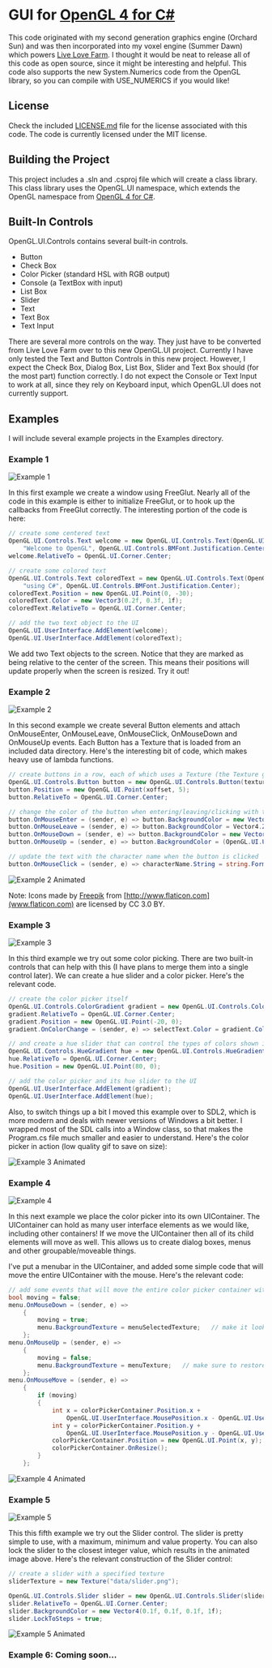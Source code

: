 # GUI for [OpenGL 4 for C#](https://github.com/giawa/opengl4csharp)
This code originated with my second generation graphics engine (Orchard Sun) and was then incorporated into my voxel engine (Summer Dawn) which powers [Live Love Farm](http://giawa.com/llf/).  I thought it would be neat to release all of this code as open source, since it might be interesting and helpful.  This code also supports the new System.Numerics code from the OpenGL library, so you can compile with USE_NUMERICS if you would like!

## License
Check the included [LICENSE.md](https://github.com/giawa/gui4opengl4csharp/blob/master/LICENSE.md) file for the license associated with this code.  The code is currently licensed under the MIT license.

## Building the Project
This project includes a .sln and .csproj file which will create a class library.  This class library uses the OpenGL.UI namespace, which extends the OpenGL namespace from [OpenGL 4 for C#](https://github.com/giawa/opengl4csharp).

## Built-In Controls
OpenGL.UI.Controls contains several built-in controls.
* Button
* Check Box
* Color Picker (standard HSL with RGB output)
* Console (a TextBox with input)
* List Box
* Slider
* Text
* Text Box
* Text Input

There are several more controls on the way.  They just have to be converted from Live Love Farm over to this new OpenGL.UI project.  Currently I have only tested the Text and Button Controls in this new project.  However, I expect the Check Box, Dialog Box, List Box, Slider and Text Box should (for the most part) function correctly.  I do not expect the Console or Text Input to work at all, since they rely on Keyboard input, which OpenGL.UI does not currently support.

## Examples
I will include several example projects in the Examples directory.
### Example 1
![Example 1](https://giawa.github.com/ui/example1.png)

In this first example we create a window using FreeGlut.  Nearly all of the code in this example is either to initialize FreeGlut, or to hook up the callbacks from FreeGlut correctly.  The interesting portion of the code is here:

```csharp
// create some centered text
OpenGL.UI.Controls.Text welcome = new OpenGL.UI.Controls.Text(OpenGL.UI.Controls.Text.FontSize._24pt, 
	"Welcome to OpenGL", OpenGL.UI.Controls.BMFont.Justification.Center);
welcome.RelativeTo = OpenGL.UI.Corner.Center;

// create some colored text
OpenGL.UI.Controls.Text coloredText = new OpenGL.UI.Controls.Text(OpenGL.UI.Controls.Text.FontSize._24pt, 
	"using C#", OpenGL.UI.Controls.BMFont.Justification.Center);
coloredText.Position = new OpenGL.UI.Point(0, -30);
coloredText.Color = new Vector3(0.2f, 0.3f, 1f);
coloredText.RelativeTo = OpenGL.UI.Corner.Center;

// add the two text object to the UI
OpenGL.UI.UserInterface.AddElement(welcome);
OpenGL.UI.UserInterface.AddElement(coloredText);
```

We add two Text objects to the screen.  Notice that they are marked as being relative to the center of the screen.  This means their positions will update properly when the screen is resized.  Try it out!

### Example 2
![Example 2](https://giawa.github.com/ui/example2.png)

In this second example we create several Button elements and attach OnMouseEnter, OnMouseLeave, OnMouseClick, OnMouseDown and OnMouseUp events.  Each Button has a Texture that is loaded from an included data directory.  Here's the interesting bit of code, which makes heavy use of lambda functions.

```csharp
// create buttons in a row, each of which uses a Texture (the Texture gives the initial size of the Button in pixels)
OpenGL.UI.Controls.Button button = new OpenGL.UI.Controls.Button(textures[i]);
button.Position = new OpenGL.UI.Point(xoffset, 5);
button.RelativeTo = OpenGL.UI.Corner.Center;

// change the color of the button when entering/leaving/clicking with the mouse
button.OnMouseEnter = (sender, e) => button.BackgroundColor = new Vector4(0, 1f, 0.2f, 1.0f);
button.OnMouseLeave = (sender, e) => button.BackgroundColor = Vector4.Zero;
button.OnMouseDown = (sender, e) => button.BackgroundColor = new Vector4(0, 0.6f, 1f, 1f);
button.OnMouseUp = (sender, e) => button.BackgroundColor = (OpenGL.UI.UserInterface.Selection == button ? new Vector4(0, 1f, 0.2f, 1.0f) : Vector4.Zero);

// update the text with the character name when the button is clicked
button.OnMouseClick = (sender, e) => characterName.String = string.Format("You selected {0}!", character);
```

![Example 2 Animated](https://giawa.github.com/ui/example2.gif)

Note:  Icons made by [Freepik](http://www.freepik.com) from [http://www.flaticon.com](www.flaticon.com) are licensed by CC 3.0 BY.

### Example 3
![Example 3](https://giawa.github.com/ui/example3.png)

In this third example we try out some color picking.  There are two built-in controls that can help with this (I have plans to merge them into a single control later).  We can create a hue slider and a color picker.  Here's the relevant code.

```csharp
// create the color picker itself
OpenGL.UI.Controls.ColorGradient gradient = new OpenGL.UI.Controls.ColorGradient();
gradient.RelativeTo = OpenGL.UI.Corner.Center;
gradient.Position = new OpenGL.UI.Point(-20, 0);
gradient.OnColorChange = (sender, e) => selectText.Color = gradient.Color;

// and create a hue slider that can control the types of colors shown in the color picker
OpenGL.UI.Controls.HueGradient hue = new OpenGL.UI.Controls.HueGradient();
hue.RelativeTo = OpenGL.UI.Corner.Center;
hue.Position = new OpenGL.UI.Point(80, 0);

// add the color picker and its hue slider to the UI
OpenGL.UI.UserInterface.AddElement(gradient);
OpenGL.UI.UserInterface.AddElement(hue);
```

Also, to switch things up a bit I moved this example over to SDL2, which is more modern and deals with newer versions of Windows a bit better.  I wrapped most of the SDL calls into a Window class, so that makes the Program.cs file much smaller and easier to understand.  Here's the color picker in action (low quality gif to save on size):

![Example 3 Animated](https://giawa.github.com/ui/example3.gif)

### Example 4
![Example 4](https://giawa.github.com/ui/example4.png)

In this next example we place the color picker into its own UIContainer.  The UIContainer can hold as many user interface elements as we would like, including other containers!  If we move the UIContainer then all of its child elements will move as well.  This allows us to create dialog boxes, menus and other groupable/moveable things.

I've put a menubar in the UIContainer, and added some simple code that will move the entire UIContainer with the mouse.  Here's the relevant code:

```csharp
// add some events that will move the entire color picker container with the menu bar
bool moving = false;
menu.OnMouseDown = (sender, e) =>
    {
        moving = true;
        menu.BackgroundTexture = menuSelectedTexture;   // make it look nice by swapping the menubar texture
    };
menu.OnMouseUp = (sender, e) =>
    {
        moving = false;
        menu.BackgroundTexture = menuTexture;   // make sure to restore the menubar texture
    };
menu.OnMouseMove = (sender, e) =>
    {
        if (moving)
        {
            int x = colorPickerContainer.Position.x + 
			    OpenGL.UI.UserInterface.MousePosition.x - OpenGL.UI.UserInterface.LastMousePosition.x;
            int y = colorPickerContainer.Position.y + 
			    OpenGL.UI.UserInterface.MousePosition.y - OpenGL.UI.UserInterface.LastMousePosition.y;
            colorPickerContainer.Position = new OpenGL.UI.Point(x, y);
            colorPickerContainer.OnResize();
        }
    };
```

![Example 4 Animated](https://giawa.github.com/ui/example4.gif)

### Example 5
![Example 5](https://giawa.github.com/ui/example5.png)

This this fifth example we try out the Slider control.  The slider is pretty simple to use, with a maximum, minimum and value property.  You can also lock the slider to the closest integer value, which results in the animated image above.  Here's the relevant construction of the Slider control:

```csharp
// create a slider with a specified texture
sliderTexture = new Texture("data/slider.png");

OpenGL.UI.Controls.Slider slider = new OpenGL.UI.Controls.Slider(sliderTexture);
slider.RelativeTo = OpenGL.UI.Corner.Center;
slider.BackgroundColor = new Vector4(0.1f, 0.1f, 0.1f, 1f);
slider.LockToSteps = true;
```

![Example 5 Animated](https://giawa.github.com/ui/example5.gif)

### Example 6: Coming soon...